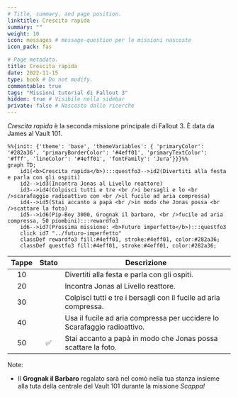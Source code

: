 ```yaml
---
# Title, summary, and page position.
linktitle: Crescita rapida
summary: ""
weight: 10
icon: messages # message-question per le missioni nascoste
icon_pack: fas

# Page metadata.
title: Crescita rapida
date: 2022-11-15
type: book # Do not modify.
commentable: true
tags: "Missioni tutorial di Fallout 3"
hidden: true # Visibile nella sidebar
private: false # Nascosto dalle ricerche
---
```


*Crescita rapida* è la seconda missione principale di Fallout 3. È data da James al Vault 101.

           

```mermaid
%%{init: {'theme': 'base', 'themeVariables': { 'primaryColor': '#282a36', 'primaryBorderColor': '#4eff01', 'primaryTextColor': '#fff', 'lineColor': '#4eff01', 'fontFamily': 'Jura'}}}%%
graph TD;
    id1(<b>Crescita rapida</b>):::questfo3-->id2(Divertiti alla festa e parla con gli ospiti)
    id2-->id3(Incontra Jonas al Livello reattore)
    id3-->id4(Colpisci tutti e tre <br />i bersagli e lo <br />scarafaggio radioattivo con <br />il fucile ad aria compressa)
    id4-->id5(Stai accanto a papà <br />in modo che Jonas possa <br />scattare la foto)
    id5-->id6(Pip-Boy 3000, Grognak il barbaro, <br />fucile ad aria compressa, 50 piombini):::rewardfo3  
    id6-->id7(Prossima missione: <b>Futuro imperfetto</b>):::questfo3
    click id7 "../futuro-imperfetto"
    classDef rewardfo3 fill:#4eff01, stroke:#4eff01, color:#282a36;
    classDef questfo3 fill:#4eff01, stroke:#4eff01, color:#282a36;
```

| Tappe | Stato              | Descrizione                                                              |
| :---: | :----------------: | ------------------------------------------------------------------------ |
|  10   |                    | Divertiti alla festa e parla con gli ospiti.                             |
|  20   |                    | Incontra Jonas al Livello reattore.                                      |
|  30   |                    | Colpisci tutti e tre i bersagli con il fucile ad aria compressa.         |
|  40   |                    | Usa il fucile ad aria compressa per uccidere lo Scarafaggio radioattivo. |
|  50   | :white_check_mark: | Stai accanto a papà in modo che Jonas possa scattare la foto.            |

Note: 
- Il **Grognak il Barbaro** regalato sarà nel comò nella tua stanza insieme alla tuta della centrale del Vault 101 durante la missione *Scappa!* 